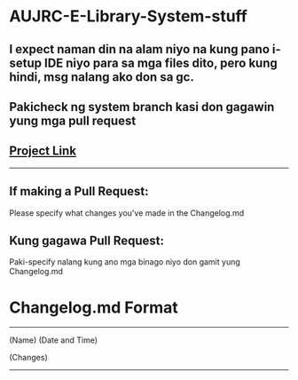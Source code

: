 # AUJRC-E-Library-System-stuff

## I expect naman din na alam niyo na kung pano i-setup IDE niyo para sa mga files dito, pero kung hindi, msg nalang ako don sa gc.
## Pakicheck ng system branch kasi don gagawin yung mga pull request

## [Project Link](https://github.com/users/TheOGKtura/projects/1)
****
## If making a Pull Request:

Please specify what changes you've made in the Changelog.md

## Kung gagawa Pull Request:

Paki-specify nalang kung ano mga binago niyo don gamit yung Changelog.md

# Changelog.md Format
****
(Name) (Date and Time)

(Changes)

****
